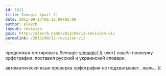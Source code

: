 ```yaml
---
id: 1811
title: Semagic (part 2)
date: 2013-09-17T06:12:09+02:00
author: alexrb
layout: revision
guid: http://alexrb.name/2013/09/12-revision-v1/
permalink: /2013/09/12-revision-v1/
---
```

продолжая тестировать Semagic [semagic](http://semagic.livejournal.com/){.lj-user} нашёл проверку орфографии. поставил русский и украинский словари.

автоматически язык проверка орфографии не подхватывает.. жаль.. ((